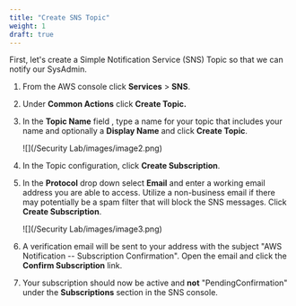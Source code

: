 ```yaml
---
title: "Create SNS Topic"
weight: 1
draft: true
---
```


First, let's create a Simple Notification Service (SNS) Topic so that we can notify our SysAdmin.

1.  From the AWS console click **Services** > **SNS**.

2.  Under **Common Actions** click **Create Topic.**

3.  In the **Topic Name** field , type a name for your topic that
    includes your name and optionally a **Display Name** and click
    **Create Topic**.
    
    ![](/Security Lab/images/image2.png)

4.  In the Topic configuration, click **Create Subscription**.

5.  In the **Protocol** drop down select **Email** and enter a working
    email address you are able to access. Utilize a non-business email
    if there may potentially be a spam filter that will block the SNS
    messages. Click **Create Subscription**.
    
    ![](/Security Lab/images/image3.png)

6.  A verification email will be sent to your address with the subject
    "AWS Notification -- Subscription Confirmation". Open the email and
    click the **Confirm Subscription** link.

7.  Your subscription should now be active and **not**
    "PendingConfirmation" under the **Subscriptions** section in the SNS
    console.
